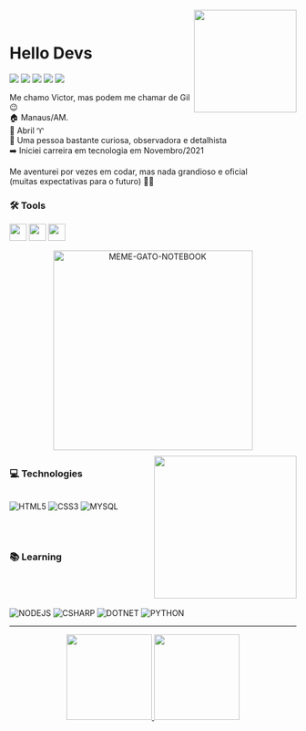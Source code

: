 <img align="right" width="180px" style="margin-top:-20px" src="https://i.ibb.co/L6R0S89/op-o-1.png">

   <h1 align="left">Hello Devs</h1>

<a href="https://instagram.com/srgil11" target="_blank"><img src="https://img.shields.io/badge/-Instagram-%23E4405F?style=for-the-badge&logo=instagram&logoColor=white" target="_blank"></a>
<a href = "https://twitter.com/SrGiL11" target="_blank"><img src="https://img.shields.io/badge/Twitter-1DA1F2?style=for-the-badge&logo=twitter&logoColor=white" target="_blank"></a>
<a href="https://www.linkedin.com/in/srgil11" target="_blank"><img src="https://img.shields.io/badge/-LinkedIn-%230077B5?style=for-the-badge&logo=linkedin&logoColor=white" target="_blank"></a>
<a href = "mailto:victorgil9501@gmail.com"><img src="https://img.shields.io/badge/-Gmail-%23333?style=for-the-badge&logo=gmail&logoColor=white" target="_blank"></a>
<a href="https://open.spotify.com/user/victorhugogil16" target="_blank"><img src="https://img.shields.io/badge/Spotify-1ED760?&style=for-the-badge&logo=spotify&logoColor=white" target="_blank"></a>

Me chamo Victor, mas podem me chamar de Gil :wink: </br>
:house: Manaus/AM. </br>
:birthday: Abril :aries:</br>
:dart: Uma pessoa bastante curiosa, observadora e detalhista</br>
:arrow_right: Iniciei carreira em tecnologia em Novembro/2021 </br>



Me aventurei por vezes em codar, mas nada grandioso e oficial</br>
(muitas expectativas para o futuro) :man_technologist:

### :hammer_and_wrench: Tools 
<div>
  <img height="30px" width="30px" src="https://cdn.jsdelivr.net/gh/devicons/devicon/icons/git/git-original.svg" />
  <img height="30px" width="30px" src="https://cdn.jsdelivr.net/gh/devicons/devicon/icons/vscode/vscode-original.svg"/>
  <img height="30px" width="30px" src="https://cdn.jsdelivr.net/gh/devicons/devicon/icons/visualstudio/visualstudio-plain.svg" />
  </div>

<p align="center">
  <img alt="MEME-GATO-NOTEBOOK" src="https://super.abril.com.br/wp-content/uploads/2016/09/super_imggato_digitando_0.gif" width="350">
</p>

##

### :computer: Technologies <img align="right" width="250px" style="margin-top:-20px" src="https://i.ibb.co/9YMT0yr/op-o-2.png">

<div style="display: inline_block"><br>
  <img alt="HTML5" src="https://img.shields.io/badge/HTML5-E34F26?style=for-the-badge&logo=html5&logoColor=white">
  <img alt="CSS3" src="https://img.shields.io/badge/CSS3-1572B6?style=for-the-badge&logo=css3&logoColor=white">
  <img alt="MYSQL" src="https://img.shields.io/badge/MySQL-00000F?style=for-the-badge&logo=mysql&logoColor=white">
</br>

## 

</br>

### :books: Learning
<div style="display: inline-block"><br>
  <img alt="NODEJS" src="https://img.shields.io/badge/Node.js-43853D?style=for-the-badge&logo=node.js&logoColor=white">
  <img alt="CSHARP" src="https://img.shields.io/badge/C%23-239120?style=for-the-badge&logo=c-sharp&logoColor=white">
  <img alt="DOTNET" src="https://img.shields.io/badge/.NET-5C2D91?style=for-the-badge&logo=.net&logoColor=white">
  <img alt="PYTHON" src="https://img.shields.io/badge/Python-3776AB?style=for-the-badge&logo=python&logoColor=white">
</div>

-------------------------------------
<div align="center">
  <a href="https://github.com/srgil11">
  <img height="150em" src="https://github-readme-stats.vercel.app/api?username=srgil11&show_icons=true&theme=dark&include_all_commits=true&count_private=true"/>
  <img height="150em" src="https://github-readme-stats.vercel.app/api/top-langs/?username=srgil11&layout=compact&langs_count=7&theme=dark"/>
</div>
